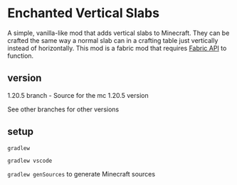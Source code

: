 # Enchanted Vertical Slabs
A simple, vanilla-like mod that adds vertical slabs to Minecraft. They can be crafted the same way a normal slab can in a crafting table just vertically instead of horizontally. This mod is a fabric mod that requires [Fabric API](https://www.curseforge.com/minecraft/mc-mods/fabric-api) to function.

## version
1.20.5 branch - Source for the mc 1.20.5 version

See other branches for other versions

## setup
`gradlew`

`gradlew vscode`

`gradlew genSources` to generate Minecraft sources
